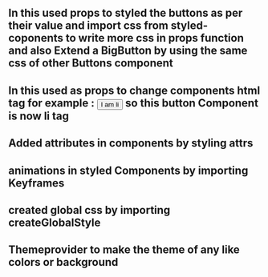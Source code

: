 ## In this used props to styled the buttons as per their value and import css from styled-coponents to write more css in props function and also Extend a BigButton by using the same css of other Buttons component

## In this used as props to change components html tag for example : <Button as="li">I am li</Button> so this button Component is now li tag

## Added attributes in components by styling attrs

## animations in styled Components by importing Keyframes

## created global css by importing createGlobalStyle

## Themeprovider to make the theme of any like colors or background
